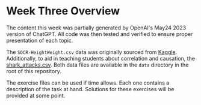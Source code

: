 # Week Three Overview

The content this week was partially generated by OpenAI's May24 2023 version of ChatGPT. All code was then tested and verified to ensure proper presentation of each topic.

The `SOCR-HeightWeight.csv` data was originally sourced from [Kaggle](https://www.kaggle.com/datasets/burnoutminer/heights-and-weights-dataset). Additionally, to aid in teaching students about correlation and causation, the [shark_attacks.csv](https://bookdown.org/animestina/intro_stats_rms/). Both data files are available in the `data` directory in the root of this repository.

The exercise files can be used if time allows. Each one contains a description of the task at hand. Solutions for these exercises will be provided at some point.